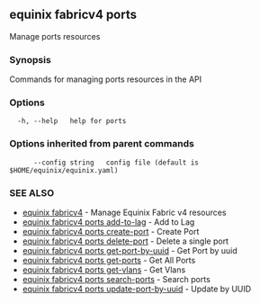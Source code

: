 ## equinix fabricv4 ports

Manage ports resources

### Synopsis

Commands for managing ports resources in the API

### Options

```
  -h, --help   help for ports
```

### Options inherited from parent commands

```
      --config string   config file (default is $HOME/equinix/equinix.yaml)
```

### SEE ALSO

* [equinix fabricv4](equinix_fabricv4.md)	 - Manage Equinix Fabric v4 resources
* [equinix fabricv4 ports add-to-lag](equinix_fabricv4_ports_add-to-lag.md)	 - Add to Lag
* [equinix fabricv4 ports create-port](equinix_fabricv4_ports_create-port.md)	 - Create Port
* [equinix fabricv4 ports delete-port](equinix_fabricv4_ports_delete-port.md)	 - Delete a single port
* [equinix fabricv4 ports get-port-by-uuid](equinix_fabricv4_ports_get-port-by-uuid.md)	 - Get Port by uuid
* [equinix fabricv4 ports get-ports](equinix_fabricv4_ports_get-ports.md)	 - Get All Ports
* [equinix fabricv4 ports get-vlans](equinix_fabricv4_ports_get-vlans.md)	 - Get Vlans
* [equinix fabricv4 ports search-ports](equinix_fabricv4_ports_search-ports.md)	 - Search ports
* [equinix fabricv4 ports update-port-by-uuid](equinix_fabricv4_ports_update-port-by-uuid.md)	 - Update by UUID

